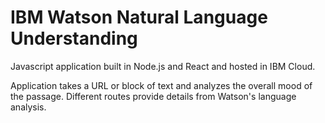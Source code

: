 # IBM Watson Natural Language Understanding

Javascript application built in Node.js and React and hosted in IBM Cloud.

Application takes a URL or block of text and analyzes the overall mood of the passage. Different routes provide
details from Watson's language analysis.
